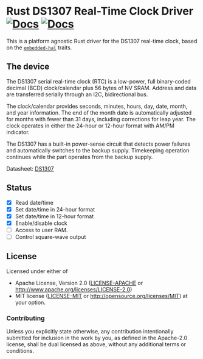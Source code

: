 # Rust DS1307 Real-Time Clock Driver [![Docs](https://img.shields.io/crates/v/ds1307.svg)](https://crates.io/crates/ds1307) [![Docs](https://docs.rs/ds1307/badge.svg)](https://docs.rs/ds1307)

This is a platform agnostic Rust driver for the DS1307 real-time clock,
based on the [`embedded-hal`](https://github.com/japaric/embedded-hal) traits.

## The device

The DS1307 serial real-time clock (RTC) is a low-power, full binary-coded
decimal (BCD) clock/calendar plus 56 bytes of NV SRAM. Address and data are
transferred serially through an I2C, bidirectional bus.

The clock/calendar provides seconds, minutes, hours, day, date, month, and
year information. The end of the month date is automatically adjusted for months
with fewer than 31 days, including corrections for leap year. The clock
operates in either the 24-hour or 12-hour format with AM/PM indicator.

The DS1307 has a built-in power-sense circuit that detects power failures and
automatically switches to the backup supply.
Timekeeping operation continues while the part operates from the backup supply.

Datasheet: [DS1307](https://datasheets.maximintegrated.com/en/ds/DS1307.pdf)

## Status

- [x] Read date/time
- [x] Set date/time in 24-hour format
- [x] Set date/time in 12-hour format
- [x] Enable/disable clock
- [ ] Access to user RAM.
- [ ] Control square-wave output

## License

Licensed under either of

 * Apache License, Version 2.0 ([LICENSE-APACHE](LICENSE-APACHE) or
   http://www.apache.org/licenses/LICENSE-2.0)
 * MIT license ([LICENSE-MIT](LICENSE-MIT) or
   http://opensource.org/licenses/MIT) at your option.

### Contributing

Unless you explicitly state otherwise, any contribution intentionally submitted
for inclusion in the work by you, as defined in the Apache-2.0 license, shall
be dual licensed as above, without any additional terms or conditions.

